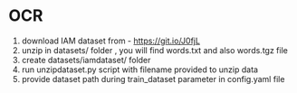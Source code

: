 # OCR
1. download IAM dataset from - https://git.io/J0fjL
2. unzip in datasets/ folder , you will find words.txt and also words.tgz file 
3. create datasets/iamdataset/ folder
4. run unzipdataset.py script with filename provided to unzip data
5. provide dataset path during train_dataset parameter in config.yaml file

